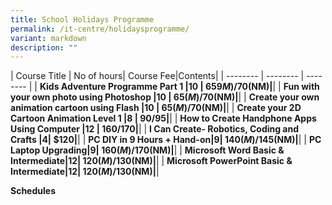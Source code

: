 ```yaml
---
title: School Holidays Programme
permalink: /it-centre/holidaysprogramme/
variant: markdown
description: ""
---
```

| Course Title | No of hours| Course Fee|Contents|
| -------- | -------- | -------- |
| **Kids Adventure Programme Part 1 |10 | $659M)/$70(NM)|[](/files/School%20Holidays%20Programme/Kids_Adventure_Programme_Part_1.pdf)**|
| **Fun with your own photo using Photoshop |10 | $65(M)/$70(NM)|[](/files/School%20Holidays%20Programme/Fun_Photo_Photoshop.pdf)**|
| **Create your own animation cartoon using Flash |10 | $65(M)/$70(NM)|[](/files/School%20Holidays%20Programme/Create_Animation_Cartoon_Flash.pdf)**|
| **Create your 2D Cartoon Animation Level 1 |8 | $90/$95|[](/files/Animation/2D_Animation_Cartoon_Course___Kids_Level_1.pdf)**|
| **How to Create Handphone Apps Using Computer |12 | $160/$170|[](/files/Programming/HP_App_12_plus.pdf)**|
| **I Can Create- Robotics, Coding and Crafts |4| $120|[](/files/School%20Holidays%20Programme/Robotic_Enrichment.pdf)[](/files/Programming/HP_App_12_plus.pdf)**|
| **PC DIY in 9 Hours + Hand-on|9| $140(M)/$145(NM)|[](/files/PC%20HW%20and%20SW/PC_DIY_in_9_Hours_course_outlines.pdf)**|
| **PC Laptop Upgrading|9| $160(M)/$170(NM)|[](/files/PC%20HW%20and%20SW/PC_Laptop_Upgrading_course_outline.pdf)**|
| **Microsoft Word Basic & Intermediate|12| $120(M)/$130(NM)|[](/files/Microsoft%20Office/Microsoft_Word_Basic_Course_Outline.pdf)**|
| **Microsoft PowerPoint Basic & Intermediate|12| $120(M)/$130(NM)|[](/files/Microsoft%20Office/Microsoft_PowerPoint_Basic_and_Intermediate_Course_Outline.pdf)**|

**Schedules[](/files/School%20Holidays%20Programme/holiday_programme.pdf)**